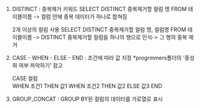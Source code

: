 1. DISTINCT : 중복제거 키워드
    SELECT DISTINCT 중복제거할 컬럼 명
    FROM 테이블이름
    -> 컬럼 안에 중복 데이터가 하나로 합쳐짐

    2개 이상의 컬럼 사용
    SELECT DISTINCT 중복제거할 컬럼 명, 컬럼명
    FROM 테이블이름
    -> DISTINCT 중복제거할 컬럼을 하나의 행으로 인식-> 그 행의 중복 제거

2. CASE - WHEN - ELSE - END : 조건에 따라 값 지정
    *progrmmers폴더의 '중성화 여부 파악하기' 참고
    
    CASE 컬럼  
    WHEN 조건1 THEN 값1 
    WHEN 조건2 THEN 값2 
    ELSE 값3 
    END 

3. GROUP_CONCAT : GROUP BY된 컬럼의 데이터를 가로열로 표시